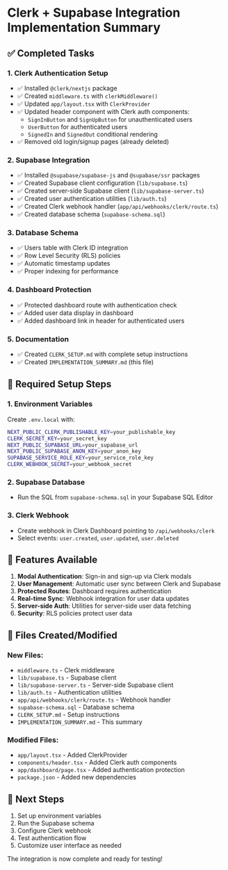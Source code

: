 # Clerk + Supabase Integration Implementation Summary

## ✅ Completed Tasks

### 1. Clerk Authentication Setup
- ✅ Installed `@clerk/nextjs` package
- ✅ Created `middleware.ts` with `clerkMiddleware()`
- ✅ Updated `app/layout.tsx` with `ClerkProvider`
- ✅ Updated header component with Clerk auth components:
  - `SignInButton` and `SignUpButton` for unauthenticated users
  - `UserButton` for authenticated users
  - `SignedIn` and `SignedOut` conditional rendering
- ✅ Removed old login/signup pages (already deleted)

### 2. Supabase Integration
- ✅ Installed `@supabase/supabase-js` and `@supabase/ssr` packages
- ✅ Created Supabase client configuration (`lib/supabase.ts`)
- ✅ Created server-side Supabase client (`lib/supabase-server.ts`)
- ✅ Created user authentication utilities (`lib/auth.ts`)
- ✅ Created Clerk webhook handler (`app/api/webhooks/clerk/route.ts`)
- ✅ Created database schema (`supabase-schema.sql`)

### 3. Database Schema
- ✅ Users table with Clerk ID integration
- ✅ Row Level Security (RLS) policies
- ✅ Automatic timestamp updates
- ✅ Proper indexing for performance

### 4. Dashboard Protection
- ✅ Protected dashboard route with authentication check
- ✅ Added user data display in dashboard
- ✅ Added dashboard link in header for authenticated users

### 5. Documentation
- ✅ Created `CLERK_SETUP.md` with complete setup instructions
- ✅ Created `IMPLEMENTATION_SUMMARY.md` (this file)

## 🔧 Required Setup Steps

### 1. Environment Variables
Create `.env.local` with:
```bash
NEXT_PUBLIC_CLERK_PUBLISHABLE_KEY=your_publishable_key
CLERK_SECRET_KEY=your_secret_key
NEXT_PUBLIC_SUPABASE_URL=your_supabase_url
NEXT_PUBLIC_SUPABASE_ANON_KEY=your_anon_key
SUPABASE_SERVICE_ROLE_KEY=your_service_role_key
CLERK_WEBHOOK_SECRET=your_webhook_secret
```

### 2. Supabase Database
- Run the SQL from `supabase-schema.sql` in your Supabase SQL Editor

### 3. Clerk Webhook
- Create webhook in Clerk Dashboard pointing to `/api/webhooks/clerk`
- Select events: `user.created`, `user.updated`, `user.deleted`

## 🚀 Features Available

1. **Modal Authentication**: Sign-in and sign-up via Clerk modals
2. **User Management**: Automatic user sync between Clerk and Supabase
3. **Protected Routes**: Dashboard requires authentication
4. **Real-time Sync**: Webhook integration for user data updates
5. **Server-side Auth**: Utilities for server-side user data fetching
6. **Security**: RLS policies protect user data

## 📁 Files Created/Modified

### New Files:
- `middleware.ts` - Clerk middleware
- `lib/supabase.ts` - Supabase client
- `lib/supabase-server.ts` - Server-side Supabase client
- `lib/auth.ts` - Authentication utilities
- `app/api/webhooks/clerk/route.ts` - Webhook handler
- `supabase-schema.sql` - Database schema
- `CLERK_SETUP.md` - Setup instructions
- `IMPLEMENTATION_SUMMARY.md` - This summary

### Modified Files:
- `app/layout.tsx` - Added ClerkProvider
- `components/header.tsx` - Added Clerk auth components
- `app/dashboard/page.tsx` - Added authentication protection
- `package.json` - Added new dependencies

## 🎯 Next Steps

1. Set up environment variables
2. Run the Supabase schema
3. Configure Clerk webhook
4. Test authentication flow
5. Customize user interface as needed

The integration is now complete and ready for testing!
